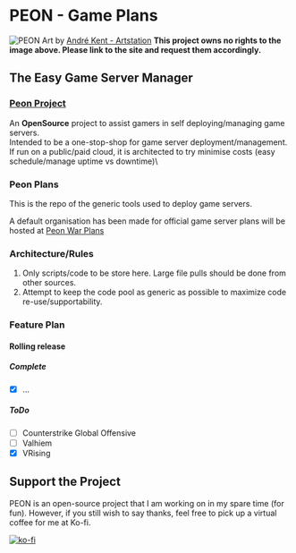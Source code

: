 # PEON - Game Plans

![PEON](https://github.com/the-peon-project/peon/blob/main/media/andre-kent-peon-turntable.jpeg)
Art by [André Kent - Artstation](https://www.artstation.com/artwork/W2E0RQ)
**This project owns no rights to the image above. Please link to the site and request them accordingly.**

## The Easy Game Server Manager

### [Peon Project](https://github.com/the-peon-project/peon)

An **OpenSource** project to assist gamers in self deploying/managing game servers.\
Intended to be a one-stop-shop for game server deployment/management.\
If run on a public/paid cloud, it is architected to try minimise costs (easy schedule/manage uptime vs downtime)\

### Peon Plans

This is the repo of the generic tools used to deploy game servers.

A default organisation has been made for official game server plans will be hosted at [Peon War Plans](https://github.com/peon-war-plans)

### Architecture/Rules

1. Only scripts/code to be store here. Large file pulls should be done from other sources.
2. Attempt to keep the code pool as generic as possible to maximize code re-use/supportability.

### Feature Plan

#### **Rolling release**

##### Complete

- [x] ...

##### ToDo

- [ ] Counterstrike Global Offensive
- [ ] Valhiem
- [x] VRising

## Support the Project

PEON is an open-source project that I am working on in my spare time (for fun).
However, if you still wish to say thanks, feel free to pick up a virtual coffee for me at Ko-fi.

[![ko-fi](https://ko-fi.com/img/githubbutton_sm.svg)](https://ko-fi.com/K3K567ILJ)
